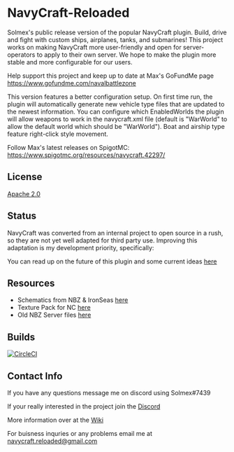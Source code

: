 # NavyCraft-Reloaded

Solmex's public release version of the popular NavyCraft plugin. Build, drive and fight with custom ships, airplanes, tanks, and submarines! This project works on making NavyCraft more user-friendly and open for server-operators to apply to their own server. We hope to make the plugin more stable and more configurable for our users.

Help support this project and keep up to date at Max's GoFundMe page https://www.gofundme.com/navalbattlezone

This version features a better configuration setup. On first time run, the plugin will automatically generate new vehicle type files that are updated to the newest information. You can configure which EnabledWorlds the plugin will allow weapons to work in the navycraft.xml file (default is "WarWorld" to allow the default world which should be "WarWorld"). Boat and airship type feature right-click style movement.

Follow Max's latest releases on SpigotMC: https://www.spigotmc.org/resources/navycraft.42297/

## License

[Apache 2.0](https://raw.githubusercontent.com/Solmex72/NavyCraft-Reloaded/master/LICENSE)

## Status

NavyCraft was converted from an internal project to open source in a rush, so they are not yet well adapted for third party use. Improving this adaptation is my development priority, specifically:

You can read up on the future of this plugin and some current ideas [here](https://github.com/Solmex72/NavyCraft-Reloaded/projects/1)

## Resources

- Schematics from NBZ & IronSeas [here](https://ironseas.tk/schematics)
- Texture Pack for NC [here](https://github.com/Solmex72/NavyCraft-Textures)
- Old NBZ Server files [here](http://navalbattlezone.com/downloads/)

## Builds
[![CircleCI](https://circleci.com/gh/Solmex72/NavyCraft-Reloaded.svg?style=svg)](https://circleci.com/gh/Solmex72/NavyCraft-Reloaded)

## Contact Info

If you have any questions message me on discord using Solmex#7439

If your really interested in the project join the [Discord](https://discord.gg/ZuPs37u)

More information over at the [Wiki](https://github.com/Solmex72/NavyCraft-Reloaded/wiki)

For buisness inquries or any problems email me at navycraft.reloaded@gmail.com
